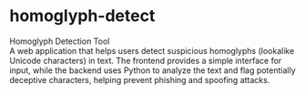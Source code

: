 # homoglyph-detect
Homoglyph Detection Tool  
A web application that helps users detect suspicious homoglyphs (lookalike Unicode characters) in text. The frontend provides a simple interface for input, while the backend uses Python to analyze the text and flag potentially deceptive characters, helping prevent phishing and spoofing attacks.
